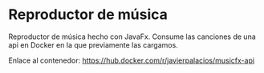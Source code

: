 # Reproductor de música
Reproductor de música hecho con JavaFx. Consume las canciones de una api en Docker en la que previamente las cargamos.

Enlace al contenedor: https://hub.docker.com/r/javierpalacios/musicfx-api
